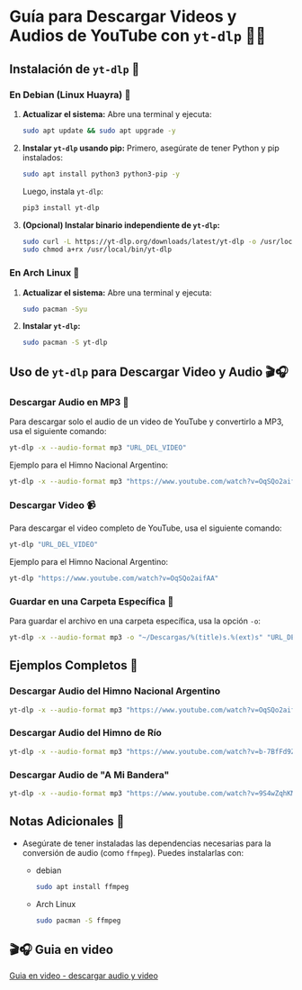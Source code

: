 
# Guía para Descargar Videos y Audios de YouTube con `yt-dlp` 🎥🎵

## Instalación de `yt-dlp` 🚀

### En Debian (Linux Huayra) 🐧

1. **Actualizar el sistema:**
   Abre una terminal y ejecuta:

   ```bash
   sudo apt update && sudo apt upgrade -y
   ```

2. **Instalar `yt-dlp` usando pip:**
   Primero, asegúrate de tener Python y pip instalados:

   ```bash
   sudo apt install python3 python3-pip -y
   ```

   Luego, instala `yt-dlp`:

   ```bash
   pip3 install yt-dlp
   ```

3. **(Opcional) Instalar binario independiente de `yt-dlp`:**

   ```bash
   sudo curl -L https://yt-dlp.org/downloads/latest/yt-dlp -o /usr/local/bin/yt-dlp
   sudo chmod a+rx /usr/local/bin/yt-dlp
   ```

### En Arch Linux 🐧

1. **Actualizar el sistema:**
   Abre una terminal y ejecuta:

   ```bash
   sudo pacman -Syu
   ```

2. **Instalar `yt-dlp`:**

   ```bash
   sudo pacman -S yt-dlp
   ```

## Uso de `yt-dlp` para Descargar Video y Audio 🎬🎧

### Descargar Audio en MP3 🎵

Para descargar solo el audio de un video de YouTube y convertirlo a MP3, usa el siguiente comando:

```bash
yt-dlp -x --audio-format mp3 "URL_DEL_VIDEO"
```

Ejemplo para el Himno Nacional Argentino:

```bash
yt-dlp -x --audio-format mp3 "https://www.youtube.com/watch?v=OqSQo2aifAA"
```

### Descargar Video 📹

Para descargar el video completo de YouTube, usa el siguiente comando:

```bash
yt-dlp "URL_DEL_VIDEO"
```

Ejemplo para el Himno Nacional Argentino:

```bash
yt-dlp "https://www.youtube.com/watch?v=OqSQo2aifAA"
```

### Guardar en una Carpeta Específica 📁

Para guardar el archivo en una carpeta específica, usa la opción `-o`:

```bash
yt-dlp -x --audio-format mp3 -o "~/Descargas/%(title)s.%(ext)s" "URL_DEL_VIDEO"
```

## Ejemplos Completos 📝

### Descargar Audio del Himno Nacional Argentino

```bash
yt-dlp -x --audio-format mp3 "https://www.youtube.com/watch?v=OqSQo2aifAA"
```

### Descargar Audio del Himno de Río

```bash
yt-dlp -x --audio-format mp3 "https://www.youtube.com/watch?v=b-7BfFd9ZAw"
```

### Descargar Audio de "A Mi Bandera"

```bash
yt-dlp -x --audio-format mp3 "https://www.youtube.com/watch?v=9S4wZqhKMHk"
```

## Notas Adicionales 📌

- Asegúrate de tener instaladas las dependencias necesarias para la conversión de audio (como `ffmpeg`). Puedes instalarlas con:
  - debian

    ```bash
    sudo apt install ffmpeg
    ```

  - Arch Linux

    ```bash
    sudo pacman -S ffmpeg
    ```

## 🎬🎧 Guia en video

[Guia en video - descargar audio y video](https://mega.nz/file/GJQnlCiD#BavheeiuqPBmo7F2LaI7XPZ7dcgs0hnUFE0Kb-xXaDo)
